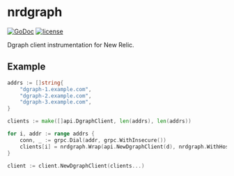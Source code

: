 # nrdgraph
[![GoDoc](https://godoc.org/github.com/izumin5210/nrdgraph?status.svg)](https://godoc.org/github.com/izumin5210/nrdgraph)
[![license](https://img.shields.io/github/license/izumin5210/nrdgraph.svg)](./LICENSE)

Dgraph client instrumentation for New Relic.

## Example

```go
addrs := []string{
	"dgraph-1.example.com",
	"dgraph-2.example.com",
	"dgraph-3.example.com",
}

clients := make([]api.DgraphClient, len(addrs), len(addrs))

for i, addr := range addrs {
	conn, _ := grpc.Dial(addr, grpc.WithInsecure())
	clients[i] = nrdgraph.Wrap(api.NewDgraphClient(d), nrdgraph.WithHost(addr))
}

client := client.NewDgraphClient(clients...)
```
